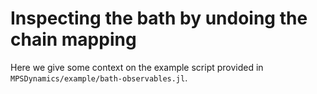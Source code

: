 # Inspecting the bath by undoing the chain mapping

Here we give some context on the example script provided in `MPSDynamics/example/bath-observables.jl`.
